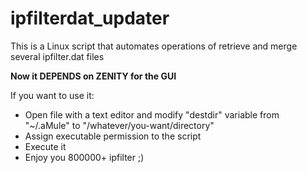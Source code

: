 ipfilterdat_updater
===================

This is a Linux script that automates operations of retrieve and merge several ipfilter.dat files

**Now it DEPENDS on ZENITY for the GUI**

If you want to use it: 
- Open file with a text editor and modify "destdir" variable from "~/.aMule" to "/whatever/you-want/directory"
- Assign executable permission to the script
- Execute it
- Enjoy you 800000+ ipfilter ;)

